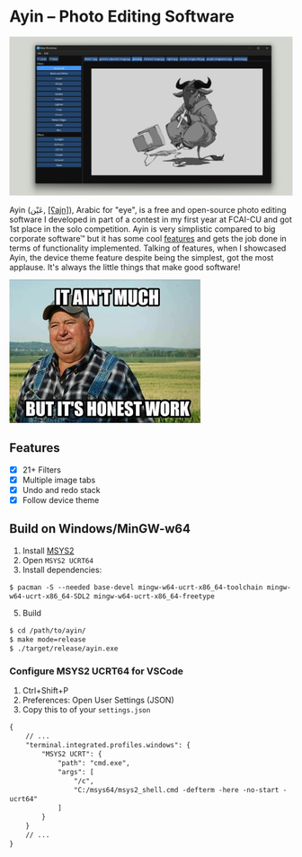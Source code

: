 # Ayin – Photo Editing Software

![Ayin interface showcase](./misc/readme/ayin.png)

Ayin (عَيْن, [\[ʕajn\]](https://en.wikipedia.org/wiki/Help:IPA/Arabic)), Arabic for "eye", is a free and open-source photo editing software I developed in part of a contest in my first year at FCAI-CU and got 1st place in the solo competition. Ayin is very simplistic compared to big corporate software™ but it has some cool [features](#features) and gets the job done in terms of functionality implemented. Talking of features, when I showcased Ayin, the device theme feature despite being the simplest, got the most applause. It's always the little things that make good software!

![Photo of a framer with the text 'it ain't much' on top, and the text 'but it's honest work' on the bottom.](./misc/readme/honest-work.jpg)

## Features

- [x] 21+ Filters
- [x] Multiple image tabs
- [x] Undo and redo stack
- [x] Follow device theme
 
## Build on Windows/MinGW-w64

1. Install [MSYS2](https://www.msys2.org/)
2. Open `MSYS2 UCRT64`
3. Install dependencies:
```
$ pacman -S --needed base-devel mingw-w64-ucrt-x86_64-toolchain mingw-w64-ucrt-x86_64-SDL2 mingw-w64-ucrt-x86_64-freetype
```
5. Build
```
$ cd /path/to/ayin/
$ make mode=release
$ ./target/release/ayin.exe
```

### Configure MSYS2 UCRT64 for VSCode

1. Ctrl+Shift+P
2. Preferences: Open User Settings (JSON)
3. Copy this to of your `settings.json`
```jsonc
{
    // ...
    "terminal.integrated.profiles.windows": {
        "MSYS2 UCRT": {
            "path": "cmd.exe",
            "args": [
                "/c",
                "C:/msys64/msys2_shell.cmd -defterm -here -no-start -ucrt64"
            ]
        }
    }
    // ...
}
```
